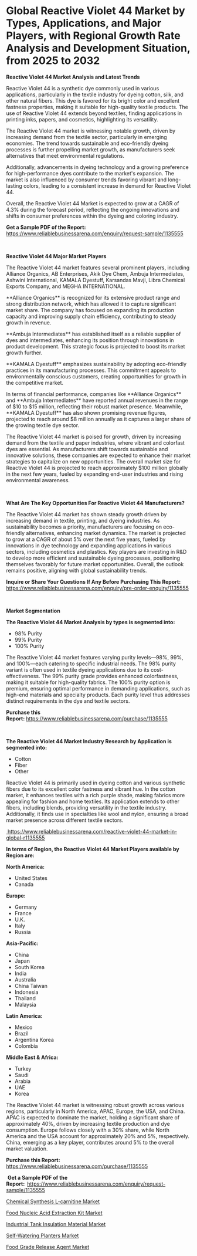 <p><h1>Global Reactive Violet 44 Market by Types, Applications, and Major Players, with Regional Growth Rate Analysis and Development Situation, from 2025 to 2032</h1></p><p><strong>Reactive Violet 44 Market Analysis and Latest Trends</strong></p>
<p><p>Reactive Violet 44 is a synthetic dye commonly used in various applications, particularly in the textile industry for dyeing cotton, silk, and other natural fibers. This dye is favored for its bright color and excellent fastness properties, making it suitable for high-quality textile products. The use of Reactive Violet 44 extends beyond textiles, finding applications in printing inks, papers, and cosmetics, highlighting its versatility.</p><p>The Reactive Violet 44 market is witnessing notable growth, driven by increasing demand from the textile sector, particularly in emerging economies. The trend towards sustainable and eco-friendly dyeing processes is further propelling market growth, as manufacturers seek alternatives that meet environmental regulations.</p><p>Additionally, advancements in dyeing technology and a growing preference for high-performance dyes contribute to the market's expansion. The market is also influenced by consumer trends favoring vibrant and long-lasting colors, leading to a consistent increase in demand for Reactive Violet 44. </p><p>Overall, the Reactive Violet 44 Market is expected to grow at a CAGR of 4.3% during the forecast period, reflecting the ongoing innovations and shifts in consumer preferences within the dyeing and coloring industry.</p></p>
<p><strong>Get a Sample PDF of the Report:&nbsp;</strong> <a href="https://www.reliablebusinessarena.com/enquiry/request-sample/1135555?utm_campaign=1990&utm_medium=2&utm_source=Github&utm_content=ia&utm_term=25032025&utm_id=reactive-violet-44">https://www.reliablebusinessarena.com/enquiry/request-sample/1135555</a></p>
<p>&nbsp;</p>
<p><strong>Reactive Violet 44 Major Market Players</strong></p>
<p><p>The Reactive Violet 44 market features several prominent players, including Alliance Organics, AB Enterprises, Akik Dye Chem, Ambuja Intermediates, Ashwini International, KAMALA Dyestuff, Karsandas Mavji, Libra Chemical Exports Company, and MEGHA INTERNATIONAL. </p><p>**Alliance Organics** is recognized for its extensive product range and strong distribution network, which has allowed it to capture significant market share. The company has focused on expanding its production capacity and improving supply chain efficiency, contributing to steady growth in revenue.</p><p>**Ambuja Intermediates** has established itself as a reliable supplier of dyes and intermediates, enhancing its position through innovations in product development. This strategic focus is projected to boost its market growth further.</p><p>**KAMALA Dyestuff** emphasizes sustainability by adopting eco-friendly practices in its manufacturing processes. This commitment appeals to environmentally conscious customers, creating opportunities for growth in the competitive market.</p><p>In terms of financial performance, companies like **Alliance Organics** and **Ambuja Intermediates** have reported annual revenues in the range of $10 to $15 million, reflecting their robust market presence. Meanwhile, **KAMALA Dyestuff** has also shown promising revenue figures, projected to reach around $8 million annually as it captures a larger share of the growing textile dye sector.</p><p>The Reactive Violet 44 market is poised for growth, driven by increasing demand from the textile and paper industries, where vibrant and colorfast dyes are essential. As manufacturers shift towards sustainable and innovative solutions, these companies are expected to enhance their market strategies to capitalize on new opportunities. The overall market size for Reactive Violet 44 is projected to reach approximately $100 million globally in the next few years, fueled by expanding end-user industries and rising environmental awareness.</p></p>
<p>&nbsp;</p>
<p><strong>What Are The Key Opportunities For Reactive Violet 44 Manufacturers?</strong></p>
<p><p>The Reactive Violet 44 market has shown steady growth driven by increasing demand in textile, printing, and dyeing industries. As sustainability becomes a priority, manufacturers are focusing on eco-friendly alternatives, enhancing market dynamics. The market is projected to grow at a CAGR of about 5% over the next five years, fueled by innovations in dye technology and expanding applications in various sectors, including cosmetics and plastics. Key players are investing in R&D to develop more efficient and sustainable dyeing processes, positioning themselves favorably for future market opportunities. Overall, the outlook remains positive, aligning with global sustainability trends.</p></p>
<p><strong>Inquire or Share Your Questions If Any Before Purchasing This Report:</strong> <a href="https://www.reliablebusinessarena.com/enquiry/pre-order-enquiry/1135555?utm_campaign=1990&utm_medium=2&utm_source=Github&utm_content=ia&utm_term=25032025&utm_id=reactive-violet-44">https://www.reliablebusinessarena.com/enquiry/pre-order-enquiry/1135555</a></p>
<p>&nbsp;</p>
<p><strong>Market Segmentation</strong></p>
<p><strong>The Reactive Violet 44 Market Analysis by types is segmented into:</strong></p>
<p><ul><li>98% Purity</li><li>99% Purity</li><li>100% Purity</li></ul></p>
<p><p>The Reactive Violet 44 market features varying purity levels—98%, 99%, and 100%—each catering to specific industrial needs. The 98% purity variant is often used in textile dyeing applications due to its cost-effectiveness. The 99% purity grade provides enhanced colorfastness, making it suitable for high-quality fabrics. The 100% purity option is premium, ensuring optimal performance in demanding applications, such as high-end materials and specialty products. Each purity level thus addresses distinct requirements in the dye and textile sectors.</p></p>
<p><strong>Purchase this Report:&nbsp;</strong><a href="https://www.reliablebusinessarena.com/purchase/1135555?utm_campaign=1990&utm_medium=2&utm_source=Github&utm_content=ia&utm_term=25032025&utm_id=reactive-violet-44">https://www.reliablebusinessarena.com/purchase/1135555</a></p>
<p>&nbsp;</p>
<p><strong>The Reactive Violet 44 Market Industry Research by Application is segmented into:</strong></p>
<p><ul><li>Cotton</li><li>Fiber</li><li>Other</li></ul></p>
<p><p>Reactive Violet 44 is primarily used in dyeing cotton and various synthetic fibers due to its excellent color fastness and vibrant hue. In the cotton market, it enhances textiles with a rich purple shade, making fabrics more appealing for fashion and home textiles. Its application extends to other fibers, including blends, providing versatility in the textile industry. Additionally, it finds use in specialties like wool and nylon, ensuring a broad market presence across different textile sectors.</p></p>
<p><a href="https://www.reliablebusinessarena.com/reactive-violet-44-market-in-global-r1135555?utm_campaign=1990&utm_medium=2&utm_source=Github&utm_content=ia&utm_term=25032025&utm_id=reactive-violet-44">&nbsp;https://www.reliablebusinessarena.com/reactive-violet-44-market-in-global-r1135555</a></p>
<p><strong>In terms of Region, the Reactive Violet 44 Market Players available by Region are:</strong></p>
<p>
    <p> <strong> North America: </strong>
        <ul>
            <li>United States</li>
            <li>Canada</li>
        </ul>
        </p> 
    <p> <strong> Europe: </strong>
        <ul>
            <li>Germany</li>
            <li>France</li>
            <li>U.K.</li>
            <li>Italy</li>
            <li>Russia</li>
        </ul>
        </p> 
    <p> <strong> Asia-Pacific: </strong>
        <ul>
            <li>China</li>
            <li>Japan</li>
            <li>South Korea</li>
            <li>India</li>
            <li>Australia</li>
            <li>China Taiwan</li>
            <li>Indonesia</li>
            <li>Thailand</li>
            <li>Malaysia</li>
        </ul>
        </p> 
    <p> <strong> Latin America: </strong>
        <ul>
            <li>Mexico</li>
            <li>Brazil</li>
            <li>Argentina Korea</li>
            <li>Colombia</li>
        </ul>
        </p> 
    <p> <strong> Middle East & Africa: </strong>
        <ul>
            <li>Turkey</li>
            <li>Saudi</li>
            <li>Arabia</li>
            <li>UAE</li>
            <li>Korea</li>
        </ul>
    </p>
    </p>
<p><p>The Reactive Violet 44 market is witnessing robust growth across various regions, particularly in North America, APAC, Europe, the USA, and China. APAC is expected to dominate the market, holding a significant share of approximately 40%, driven by increasing textile production and dye consumption. Europe follows closely with a 30% share, while North America and the USA account for approximately 20% and 5%, respectively. China, emerging as a key player, contributes around 5% to the overall market valuation.</p></p>
<p><strong>Purchase this Report: </strong><a href="https://www.reliablebusinessarena.com/purchase/1135555?utm_campaign=1990&utm_medium=2&utm_source=Github&utm_content=ia&utm_term=25032025&utm_id=reactive-violet-44">https://www.reliablebusinessarena.com/purchase/1135555</a></p>
<p>&nbsp;<strong>Get a Sample PDF of the Report:&nbsp;&nbsp;</strong><a href="https://www.reliablebusinessarena.com/enquiry/request-sample/1135555?utm_campaign=1990&utm_medium=2&utm_source=Github&utm_content=ia&utm_term=25032025&utm_id=reactive-violet-44">https://www.reliablebusinessarena.com/enquiry/request-sample/1135555</a></p>
<p><strong></strong></p>
<p><p><a href="https://github.com/ziringebrur1/Market-Research-Report-List-1/blob/main/chemical-synthesis-l-carnitine-market.md?utm_campaign=1990&utm_medium=2&utm_source=Github&utm_content=ia&utm_term=25032025&utm_id=reactive-violet-44">Chemical Synthesis L-carnitine Market</a></p><p><a href="https://github.com/pelegeazlie5/Market-Research-Report-List-1/blob/main/food-nucleic-acid-extraction-kit-market.md?utm_campaign=1990&utm_medium=2&utm_source=Github&utm_content=ia&utm_term=25032025&utm_id=reactive-violet-44">Food Nucleic Acid Extraction Kit Market</a></p><p><a href="https://github.com/paulierasho/Market-Research-Report-List-1/blob/main/industrial-tank-insulation-material-market.md?utm_campaign=1990&utm_medium=2&utm_source=Github&utm_content=ia&utm_term=25032025&utm_id=reactive-violet-44">Industrial Tank Insulation Material Market</a></p><p><a href="https://github.com/rafiishibu00/Market-Research-Report-List-1/blob/main/self-watering-planters-market.md?utm_campaign=1990&utm_medium=2&utm_source=Github&utm_content=ia&utm_term=25032025&utm_id=reactive-violet-44">Self-Watering Planters Market</a></p><p><a href="https://github.com/perbetpereir/Market-Research-Report-List-1/blob/main/food-grade-release-agent-market.md?utm_campaign=1990&utm_medium=2&utm_source=Github&utm_content=ia&utm_term=25032025&utm_id=reactive-violet-44">Food Grade Release Agent Market</a></p></p>